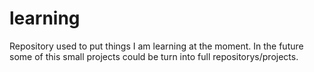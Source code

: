 # learning
Repository used to put things I am learning at the moment. In the future some of this small projects could be turn into full repositorys/projects.
